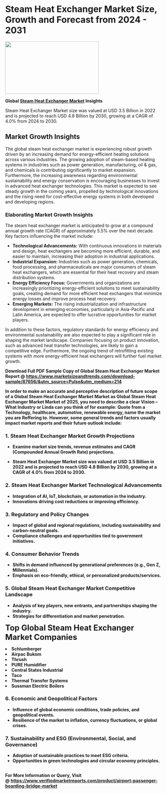 <H1>Steam Heat Exchanger Market Size, Growth and Forecast from 2024 - 2031</H1><img class="aligncenter size-medium wp-image-584254" src="https://thirdeyenews.in/wp-content/uploads/2024/09/Global-Market-Research-300x168.jpeg" alt="" width="300" height="168" /><p><strong>Global&nbsp;<a href="https://www.marketsizeandtrends.com/download-sample/87656/&amp;utm_source=Pulse&amp;utm_medium=214">Steam Heat Exchanger Market</a> Insights</strong></p><p>Steam Heat Exchanger Market size was valued at USD 3.5 Billion in 2022 and is projected to reach USD 4.8 Billion by 2030, growing at a CAGR of 4.0% from 2024 to 2030.</p><p><h2>Market Growth Insights</h2> <p>The global steam heat exchanger market is experiencing robust growth driven by an increasing demand for energy-efficient heating solutions across various industries. The growing adoption of steam-based heating systems in industries such as power generation, manufacturing, oil & gas, and chemicals is contributing significantly to market expansion. Furthermore, the increasing awareness regarding environmental sustainability and energy conservation is encouraging businesses to invest in advanced heat exchanger technologies. This market is expected to see steady growth in the coming years, propelled by technological innovations and the rising need for cost-effective energy systems in both developed and developing regions.</p> <p><strong></strong></p> <h3>Elaborating Market Growth Insights</h3> <p>The steam heat exchanger market is anticipated to grow at a compound annual growth rate (CAGR) of approximately 5.5% over the next decade. Key factors influencing the market include:</p> <ul> <li><strong>Technological Advancements:</strong> With continuous innovations in materials and design, heat exchangers are becoming more efficient, durable, and easier to maintain, increasing their adoption in industrial applications.</li> <li><strong>Industrial Expansion:</strong> Industries such as power generation, chemicals, food processing, and pharmaceuticals are major consumers of steam heat exchangers, which are essential for their heat recovery and steam distribution systems.</li> <li><strong>Energy Efficiency Focus:</strong> Governments and organizations are increasingly prioritizing energy-efficient solutions to meet sustainability goals, creating demand for more efficient heat exchangers that minimize energy losses and improve process heat recovery.</li> <li><strong>Emerging Markets:</strong> The rising industrialization and infrastructure development in emerging economies, particularly in Asia-Pacific and Latin America, are expected to offer lucrative opportunities for market players.</li> </ul> <p>In addition to these factors, regulatory standards for energy efficiency and environmental sustainability are also expected to play a significant role in shaping the market landscape. Companies focusing on product innovation, such as advanced heat transfer technologies, are likely to gain a competitive edge. Furthermore, the ongoing trend of retrofitting existing systems with more energy-efficient heat exchangers will further fuel market growth.</p> <p><strong></p><p><span class=""><strong>Download Full PDF Sample Copy of Global Steam Heat Exchanger Market Report</strong> @ <a href="https://www.marketsizeandtrends.com/download-sample/87656/&amp;utm_source=Pulse&amp;utm_medium=214" target="_blank">https://www.marketsizeandtrends.com/download-sample/87656/&amp;utm_source=Pulse&amp;utm_medium=214</a></span></p><p>In order to make an accurate and perceptive description of future scope of a Global&nbsp;Steam Heat Exchanger Market Market as Global&nbsp;Steam Heat Exchanger Market Market of 2025, you need to describe a clear Vision &ndash; What Industry or Linda can you think of for example: Quote from a Technology, healthcare, automotive, renewable energy, name the market you are Reffering to. However, some general trends and factors usually impact market reports and their future outlook include:</p><h3>1.&nbsp;<strong>Steam Heat Exchanger Market Growth Projections</strong></h3><ul><li>Examine market size trends, revenue estimates and CAGR (Compounded Annual Growth Rate) projections.</li><li><p>Steam Heat Exchanger Market size was valued at USD 3.5 Billion in 2022 and is projected to reach USD 4.8 Billion by 2030, growing at a CAGR of 4.0% from 2024 to 2030.</p></li></ul><h3>2.&nbsp;<strong>Steam Heat Exchanger Market Technological Advancements</strong></h3><ul><li>Integration of AI, IoT, blockchain, or automation in the industry.</li><li>Innovations driving cost reductions or improving efficiency.</li></ul><h3>3.&nbsp;<strong>Regulatory and Policy Changes</strong></h3><ul><li>Impact of global and regional regulations, including sustainability and carbon-neutral goals.</li><li>Compliance challenges and opportunities tied to government initiatives.</li></ul><h3>4.&nbsp;<strong>Consumer Behavior Trends</strong></h3><ul><li>Shifts in demand influenced by generational preferences (e.g., Gen Z, Millennials).</li><li>Emphasis on eco-friendly, ethical, or personalized products/services.</li></ul><h3>5.&nbsp;<strong>Global Steam Heat Exchanger Market Competitive Landscape</strong></h3><ul><li>Analysis of key players, new entrants, and partnerships shaping the industry.</li><li>Strategies for differentiation and market penetration.</li></ul><p data-pm-slice="1 1 []"><span style="color: inherit; font-family: inherit; font-size: 25px;">Top Global Steam Heat Exchanger Market Companies</span></p><div class="" data-test-id=""><p><li>Schlumberger</li><li> Airpac Bukom</li><li> Thrush</li><li> PURE Humidifier</li><li> Central States Industrial</li><li> Taco</li><li> Thermal Transfer Systems</li><li> Sussman Electric Boilers</li></p></div><h3>6.&nbsp;<strong>Economic and Geopolitical Factors</strong></h3><ul><li>Influence of global economic conditions, trade policies, and geopolitical events.</li><li>Resilience of the market to inflation, currency fluctuations, or global crises.</li></ul><h3>7.&nbsp;<strong>Sustainability and ESG (Environmental, Social, and Governance)</strong></h3><ul><li>Adoption of sustainable practices to meet ESG criteria.</li><li>Opportunities in green technologies and circular economy principles.</li></ul><h2><strong style="font-size: 14px;">For More Information or Query, Visit @&nbsp;</strong><a style="background-color: #ffffff; font-size: 14px;" href="https://www.marketsizeandtrends.com/report/steam-heat-exchanger-market/" target="_blank">https://www.verifiedmarketreports.com/product/airport-passenger-boarding-bridge-market</a></h2>
